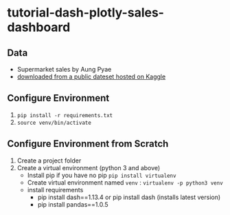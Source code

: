 # tutorial-dash-plotly-sales-dashboard

## Data

- Supermarket sales by Aung Pyae
- [downloaded from a public dateset hosted on Kaggle](https://www.kaggle.com/aungpyaeap/supermarket-sales)

## Configure Environment

1. `pip install -r requirements.txt`
2. `source venv/bin/activate`

## Configure Environment from Scratch

1. Create a project folder
2. Create a virtual environment (python 3 and above)
   - Install pip if you have no pip `pip install virtualenv`
   - Create virtual environment named `venv` : `virtualenv -p python3 venv`
   - install requirements
     - pip install dash==1.13.4 or pip install dash (installs latest version)
     - pip install pandas==1.0.5